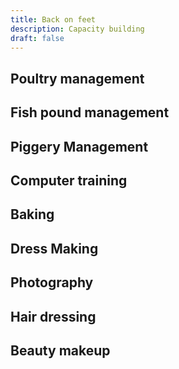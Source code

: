 ```yaml
---
title: Back on feet
description: Capacity building
draft: false
---
```

## Poultry management

## Fish pound management

## Piggery  Management

## Computer training

## Baking

## Dress Making

## Photography

## Hair dressing

## Beauty makeup








